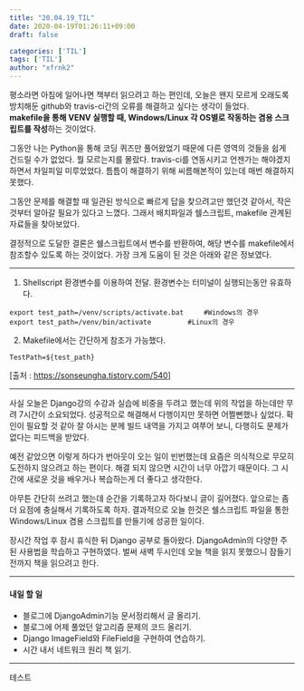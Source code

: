 ```yaml
---
title: "20.04.19_TIL"
date: 2020-04-19T01:26:11+09:00
draft: false

categories: ['TIL']
tags: ['TIL']
author: "xfrnk2"
---
```

평소라면 아침에 일어나면 책부터 읽으려고 하는 편인데, 오늘은 왠지 모르게 오래도록 방치해둔 github와 travis-ci간의 오류를 해결하고 싶다는 생각이 들었다.  
**makefile을 통해 VENV 실행할 때, Windows/Linux 각 OS별로 작동하는 겸용 스크립트를 작성**하는 것이었다. 
  
  그동안 나는 Python을 통해 코딩 퀴즈만 풀어왔었기 때문에 다른 영역의 것들을 쉽게 건드릴 수가 없었다. 뭘 모르는지를 몰랐다. travis-ci를 연동시키고 언젠가는 해야겠지 하면서 차일피일 미루었었다. 틈틈이 해결하기 위해 씨름해본적이 있는데 매번 해결하지 못했다.
    
  그동안 문제를 해결할 때 일관된 방식으로 빠르게 답을 찾으려고만 했던것 같아서, 작은 것부터 알아갈 필요가 있다고 느꼈다. 그래서 배치파일과 쉘스크립트, makefile 관계된 자료들을 찾아보았다.

    
결정적으로 도달한 결론은 쉘스크립트에서 변수를 반환하여, 해당 변수를 makefile에서 참조할수 있도록 하는 것이었다.
가장 크게 도움이 된 것은 아래와 같은 정보였다.
  
   
---
1. Shellscript 환경변수를 이용하여 전달. 환경변수는 터미널이 실행되는동안 유효하다.
~~~
export test_path=/venv/scripts/activate.bat     #Windows의 경우
export test_path=/venv/bin/activate 		#Linux의 경우
~~~
2. Makefile에서는 간단하게 참조가 가능했다.
~~~
TestPath=${test_path}  
~~~  
[출처 : https://sonseungha.tistory.com/540]
  
  
---
사실 오늘은 Django강의 수강과 실습에 비중을 두려고 했는데 위의 작업을 하는데만 무려 7시간이 소요되었다.
성공적으로 해결해서 다행이지만 못하면 어쩔뻔했나 싶었다. 확인이 필요할 것 같아 잘 아시는 분께 빌드 내역을 가지고 여쭈어 보니, 다행히도 문제가 없다는 피드백을 받았다.
  
  
예전 같았으면 이렇게 하다가 번아웃이 오는 일이 빈번했는데 요즘은 의식적으로 무모히 도전하지 않으려고 하는 편이다. 해결 되지 않으면 시간이 너무 아깝기 때문이다. 그 시간에 새로운 것을
배우거나 복습하는게 더 좋다고 생각한다.

아무튼 간단히 쓰려고 했는데 순간을 기록하고자 하다보니 글이 길어졌다. 앞으로는 좀더 요점에 충실해서 기록하도록 하자.
결과적으로 오늘 한것은 쉘스크립트 파일을 통한 Windows/Linux 겸용 스크립트를 만들기에 성공한 일이다.  

장시간 작업 후 잠시 휴식한 뒤 Django 공부로 돌아왔다.
DjangoAdmin의 다양한 주된 사용법을 학습하고 구현하였다.
벌써 새벽 두시인데 오늘 책을 읽지 못했으니 잠들기 전까지 책을 읽으려고 한다.

  
--- 
#### 내일 할 일  
+ 블로그에 DjangoAdmin기능 문서정리해서 글 올리기.
+ 블로그에 어제 풀었던 알고리즘 문제의 코드 올리기. 
+ Django ImageField와 FileField을 구현하여 연습하기.
+ 시간 내서 네트워크 원리 책 읽기.
---

<span class="evidence">테스트</span>



